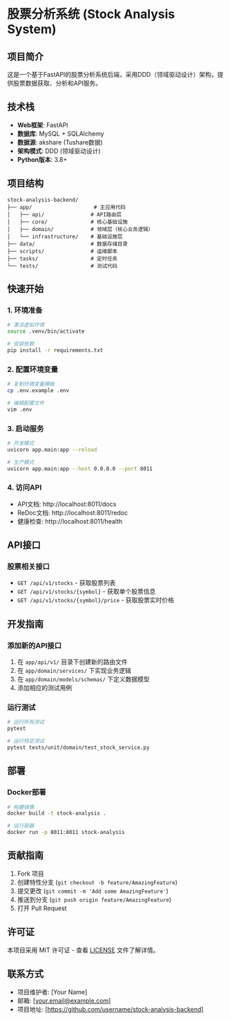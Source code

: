 # 股票分析系统 (Stock Analysis System)

## 项目简介

这是一个基于FastAPI的股票分析系统后端，采用DDD（领域驱动设计）架构，提供股票数据获取、分析和API服务。

## 技术栈

- **Web框架**: FastAPI
- **数据库**: MySQL + SQLAlchemy
- **数据源**: akshare (Tushare数据)
- **架构模式**: DDD (领域驱动设计)
- **Python版本**: 3.8+

## 项目结构

```
stock-analysis-backend/
├── app/                    # 主应用代码
│   ├── api/               # API路由层
│   ├── core/              # 核心基础设施
│   ├── domain/            # 领域层（核心业务逻辑）
│   └── infrastructure/    # 基础设施层
├── data/                  # 数据存储目录
├── scripts/               # 运维脚本
├── tasks/                 # 定时任务
└── tests/                 # 测试代码
```

## 快速开始

### 1. 环境准备

```bash
# 激活虚拟环境
source .venv/bin/activate

# 安装依赖
pip install -r requirements.txt
```

### 2. 配置环境变量

```bash
# 复制环境变量模板
cp .env.example .env

# 编辑配置文件
vim .env
```

### 3. 启动服务

```bash
# 开发模式
uvicorn app.main:app --reload

# 生产模式
uvicorn app.main:app --host 0.0.0.0 --port 8011
```

### 4. 访问API

- API文档: http://localhost:8011/docs
- ReDoc文档: http://localhost:8011/redoc
- 健康检查: http://localhost:8011/health

## API接口

### 股票相关接口

- `GET /api/v1/stocks` - 获取股票列表
- `GET /api/v1/stocks/{symbol}` - 获取单个股票信息
- `GET /api/v1/stocks/{symbol}/price` - 获取股票实时价格

## 开发指南

### 添加新的API接口

1. 在 `app/api/v1/` 目录下创建新的路由文件
2. 在 `app/domain/services/` 下实现业务逻辑
3. 在 `app/domain/models/schemas/` 下定义数据模型
4. 添加相应的测试用例

### 运行测试

```bash
# 运行所有测试
pytest

# 运行特定测试
pytest tests/unit/domain/test_stock_service.py
```

## 部署

### Docker部署

```bash
# 构建镜像
docker build -t stock-analysis .

# 运行容器
docker run -p 8011:8011 stock-analysis
```

## 贡献指南

1. Fork 项目
2. 创建特性分支 (`git checkout -b feature/AmazingFeature`)
3. 提交更改 (`git commit -m 'Add some AmazingFeature'`)
4. 推送到分支 (`git push origin feature/AmazingFeature`)
5. 打开 Pull Request

## 许可证

本项目采用 MIT 许可证 - 查看 [LICENSE](LICENSE) 文件了解详情。

## 联系方式

- 项目维护者: [Your Name]
- 邮箱: [your.email@example.com]
- 项目地址: [https://github.com/username/stock-analysis-backend]
